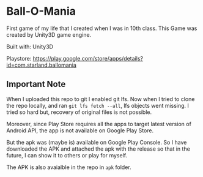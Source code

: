 # Ball-O-Mania

First game of my life that I created when I was in 10th class. This Game was created by Unity3D game engine.

Built with: Unity3D

Playstore: https://play.google.com/store/apps/details?id=com.starland.ballomania


## Important Note

When I uploaded this repo to git I enabled git lfs. Now when I tried to clone the repo locally, and ran `git lfs fetch --all`, lfs objects went missing. I tried so hard but, recovery of original files is not possible.

Moreover, since Play Store requires all the apps to target latest version of Android API, the app is not available on Google Play Store.

But the apk was (maybe is) available on Google Play Console. So I have downloaded the APK and attached the apk with the release so that in the future, I can show it to others or play for myself.

The APK is also avaialble in the repo in `apk` folder.
